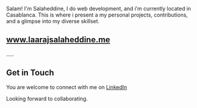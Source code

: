 Salam! I'm Salaheddine, I do web development, and i'm currently located in Casablanca. This is where i present a my personal projects, contributions, and a glimpse into my diverse skillset.
## www.laarajsalaheddine.me

.....

## Get in Touch

You are welcome to connect with me on [LinkedIn](https://www.linkedin.com/in/laarajsalaheddine/)

Looking forward to collaborating.
